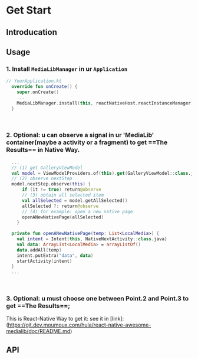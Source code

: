 # Get Start

## Introducation

## Usage
### 1. Install `MediaLibManager` in ur `Application`
```kotlin
// YourApplication.kt
  override fun onCreate() {
    super.onCreate()
    ...
    MediaLibManager.install(this, reactNativeHost.reactInstanceManager)
  }

```
<br/>

### 2. Optional: u can observe a signal in ur 'MediaLib' container(maybe a activity or a fragment) to get ==The Results== in Native Way.
```kotlin
  ...
  // (1) get GalleryViewModel
  val model = ViewModelProviders.of(this).get(GalleryViewModel::class.java)
  // (2) observe nextStep
  model.nextStep.observe(this) {
      if (it != true) return@observe
      // (3) obtain all selected item
      val allSelected = model.getAllSelected()
      allSelected ?: return@observe
      // (4) for example: open a new native page
      openANewNativePage(allSelected)
    }
  
  private fun openANewNativePage(temp: List<LocalMedia>) {
    val intent = Intent(this, NativeNextActivity::class.java)
    val data: ArrayList<LocalMedia> = arrayListOf()
    data.addAll(temp)
    intent.putExtra("data", data)
    startActivity(intent)
  }
  ...

```
<br/>

### 3. Optional: u must choose one between Point.2 and Point.3 to get ==The Results==; 
  This is React-Native Way to get it:
  see it in [link]:(https://git.dev.moumoux.com/hula/react-native-awesome-medialib/doc/README.md)

## API
